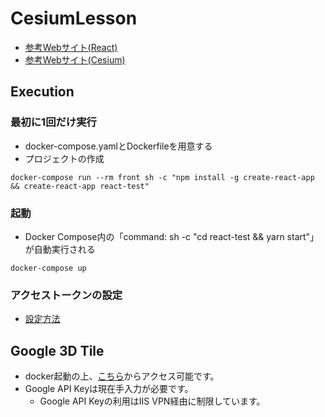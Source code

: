 # CesiumLesson

- [参考Webサイト(React)](https://qiita.com/Bashi50/items/8086e27c8e356e786227)
- [参考Webサイト(Cesium)](https://qiita.com/Bashi50/items/8086e27c8e356e786227)

## Execution

### 最初に1回だけ実行

- docker-compose.yamlとDockerfileを用意する
- プロジェクトの作成

```
docker-compose run --rm front sh -c "npm install -g create-react-app && create-react-app react-test"
```

### 起動

- Docker Compose内の「command: sh -c "cd react-test && yarn start"」が自動実行される

```
docker-compose up
```

### アクセストークンの設定

- [設定方法](https://zenn.dev/lesserpanda/articles/2baa2f6eed690b)

## Google 3D Tile

- docker起動の上、[こちら](http://localhost:3000/index2.html)からアクセス可能です。
- Google API Keyは現在手入力が必要です。
    - Google API Keyの利用はIIS VPN経由に制限しています。
